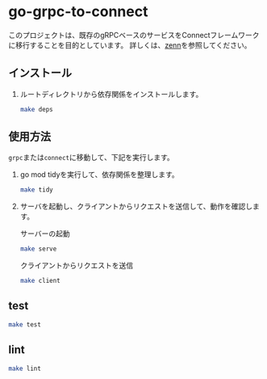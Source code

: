 # go-grpc-to-connect

このプロジェクトは、既存のgRPCベースのサービスをConnectフレームワークに移行することを目的としています。
詳しくは、[zenn]()を参照してください。

## インストール

1. ルートディレクトリから依存関係をインストールします。

   ```bash
   make deps
   ```

## 使用方法
`grpc`または`connect`に移動して、下記を実行します。

1. go mod tidyを実行して、依存関係を整理します。

    ```bash
    make tidy
    ```

2. サーバを起動し、クライアントからリクエストを送信して、動作を確認します。

    サーバーの起動
    ```bash
    make serve
    ```

    クライアントからリクエストを送信
    ```bash
    make client
    ```

## test

```bash
make test
```

## lint

```bash
make lint
```
